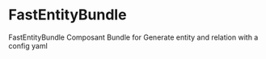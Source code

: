 # FastEntityBundle
FastEntityBundle Composant Bundle for Generate entity and relation with a config yaml
